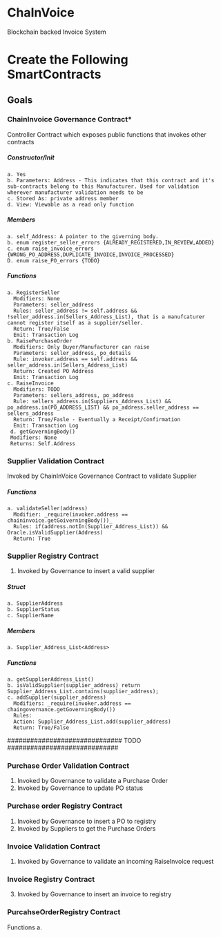 # ChaInVoice
Blockchain backed Invoice System

# Create the Following SmartContracts 


## Goals 

### ChainInvoice Governance Contract* 
Controller Contract which exposes public functions that invokes other contracts 
  ##### Constructor/Init
    a. Yes
    b. Parameters: Address - This indicates that this contract and it's sub-contracts belong to this Manufacturer. Used for validation wherever manufacturer validation needs to be 
    c. Stored As: private address member
    d. View: Viewable as a read only function
  #####  Members
    a. self_Address: A pointer to the giverning body.
    b. enum register_seller_errors {ALREADY_REGISTERED,IN_REVIEW,ADDED}
    c. enum raise_invoice_errors {WRONG_PO_ADDRESS,DUPLICATE_INVOICE,INVOICE_PROCESSED}
    D. enum raise_PO_errors {TODO}
  #####  Functions
    a. RegisterSeller
      Modifiers: None
      Parameters: seller_address
      Rules: seller_address != self.address && !seller_address.in(Sellers_Address_List), that is a manufcaturer cannot register itself as a supplier/seller.
      Return: True/False
      Emit: Transaction Log
    b. RaisePurchaseOrder
      Modifiers: Only Buyer/Manufacturer can raise
      Parameters: seller_address, po_details
      Rule: invoker.address == self.address && seller_address.in(Sellers_Address_List)
      Return: Created PO Address
      Emit: Transaction Log
    c. RaiseInvoice
      Modifiers: TODO
      Parameters: sellers_address, po_address
      Rule: sellers_address.in(Suppliers_Address_List) && po_address.in(PO_ADDRESS_LIST) && po_address.seller_address == sellers_address
      Return: True/Fasle - Eventually a Receipt/Confirmation
      Emit: Transaction Log
     d. getGoverningBody()
     Modifiers: None
     Returns: Self.Address
     

### Supplier Validation Contract  
Invoked by ChainInVoice Governance Contract to validate Supplier
  #####  Functions
    a. validateSeller(address)
      Modifier: _require(invoker.address == chaininvoice.getGoiverningBody())_
      Rules: if(address.notIn(Supplier_Address_List)) && Oracle.isValidSupplier(Address)
      Return: True
  
### Supplier Registry Contract  
1. Invoked by Governance to insert a valid supplier  
  #####  Struct
    a. SupplierAddress
    b. SupplierStatus
    c. SupplierName
  #####  Members
    a. Supplier_Address_List<Address>
  #####  Functions
    a. getSupplierAddress_List()
    b. isValidSupplier(supplier_address) return Supplier_Address_List.contains(supplier_address);
    c. addSupplier(supplier_address)
      Modifiers: _require(invoker.address == chaingovernance.getGoverningBody())
      Rules:
      Action: Supplier_Address_List.add(supplier_address)
      Return: True/False
  

############################## TODO #############################

### Purchase Order Validation Contract  
1. Invoked by Governance to validate a Purchase Order  
2. Invoked by Governance to update PO status 
### Purchase order Registry Contract  
1. Invoked by Governance to insert a PO to registry  
2. Invoked by Suppliers to get the Purchase Orders 
### Invoice Validation Contract 
1. Invoked by Governance to validate an incoming RaiseInvoice request  
### Invoice Registry Contract 
3. Invoked by Governance to insert an invoice to registry  
### PurcahseOrderRegistry Contract
  Functions
    a.



